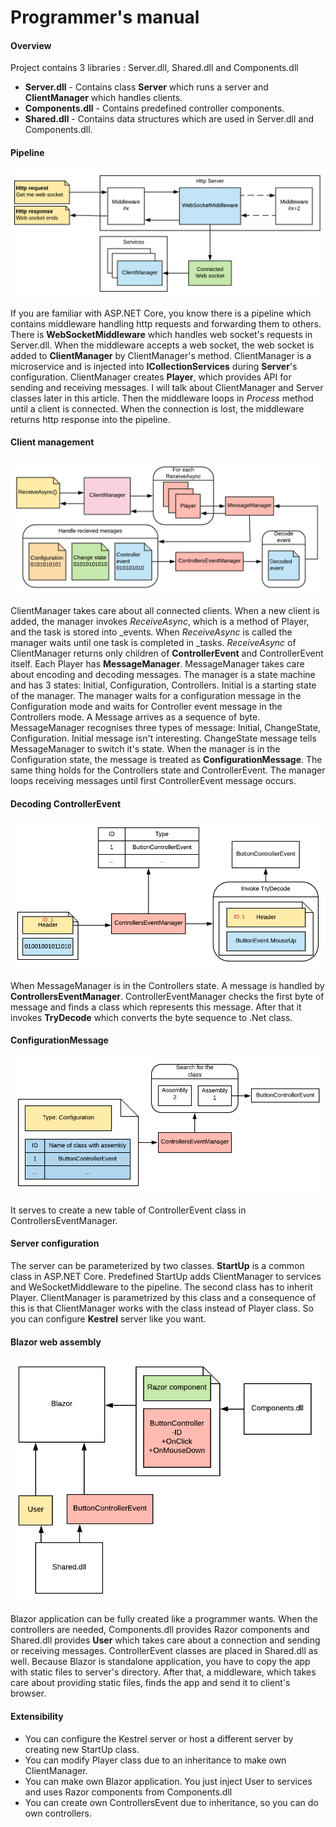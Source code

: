 # Programmer's manual

#### Overview

Project contains 3 libraries : Server.dll, Shared.dll and Components.dll

- **Server.dll** - Contains class **Server** which runs a server and **ClientManager** which handles clients.
- **Components.dll** - Contains predefined controller components.
- **Shared.dll** - Contains data structures which are used in Server.dll and Components.dll. 

#### Pipeline

<img src="Images\Pipeline.png" style="zoom:70%;" />

If you are familiar with ASP.NET Core, you know there is a pipeline which contains middleware handling http requests and forwarding them to others. There is **WebSocketMiddleware** which handles web socket's requests in Server.dll. When the middleware accepts a web socket, the web socket is added to **ClientManager** by ClientManager's method. ClientManager is a microservice and is injected into **ICollectionServices** during **Server**'s configuration. ClientManager creates **Player**, which provides API for sending and receiving messages. I will talk about ClientManager and Server classes later in this article. Then the middleware loops in *Process* method until a client is connected. When the connection is lost, the middleware returns http response into the pipeline.

#### Client management

<img src="Images\Management.png" style="zoom:70%;" />

ClientManager takes care about all connected clients. When a new client is added, the manager invokes *ReceiveAsync*, which is a method of Player, and the task is stored into _events. When *ReceiveAsync* is called the manager waits until one task is completed in _tasks. *ReceiveAsync* of ClientManager returns only children of **ControllerEvent** and ControllerEvent itself. Each Player has **MessageManager**. MessageManager takes care about encoding and decoding messages. The manager is a state machine and has 3 states: Initial, Configuration, Controllers. Initial is a starting state of the manager. The manager waits for a configuration message in the Configuration mode and waits for Controller event message in the Controllers mode. A Message arrives as a sequence of byte. MessageManager recognises three types of message: Initial, ChangeState, Configuration. Initial message isn't interesting. ChangeState message tells MessageManager to switch it's state. When the manager is in the Configuration state, the message is treated as **ConfigurationMessage**. The same thing holds for the Controllers state and ControllerEvent. The manager loops receiving messages until first ControllerEvent message occurs.

#### Decoding ControllerEvent

<img src="Images\EventManager.png" style="zoom: 67%;" />

When MessageManager is in the Controllers state. A message is handled by **ControllersEventManager**. ControllerEventManager checks the first byte of  message and finds a class which represents this message. After that it invokes **TryDecode** which converts the byte sequence to .Net class.

#### ConfigurationMessage

<img src="Images\Assembly.png" style="zoom:67%;" />

It serves to create a new table of ControllerEvent class in ControllersEventManager.

#### Server configuration

The server can be parameterized by two classes. **StartUp** is a common class in ASP.NET Core. Predefined StartUp adds ClientManager to services and WeSocketMiddleware to the pipeline. The second class has to inherit Player. ClientManager is parametrized by this class and a consequence of this is that ClientManager works with the class instead of Player class. So you can configure **Kestrel** server like you want. 

#### Blazor web assembly

<img src="Images\Blazor.png" style="zoom:67%;" />

Blazor application can be fully created like a programmer wants. When the controllers are needed, Components.dll provides Razor components and Shared.dll provides **User** which takes care about a connection and sending or receiving messages. ControllerEvent classes are placed in Shared.dll as well. Because Blazor is standalone application, you have to copy the app with static files to server's directory. After that, a middleware, which takes care about providing static files, finds the app and send it to client's browser.  

#### Extensibility

- You can configure the Kestrel server or host a different server by creating new StartUp class.
- You can modify Player class due to an inheritance to make own ClientManager.
- You can make own Blazor application. You just inject User to services and uses Razor components from Components.dll
- You can create own ControllersEvent due to  inheritance, so you can do own controllers.  